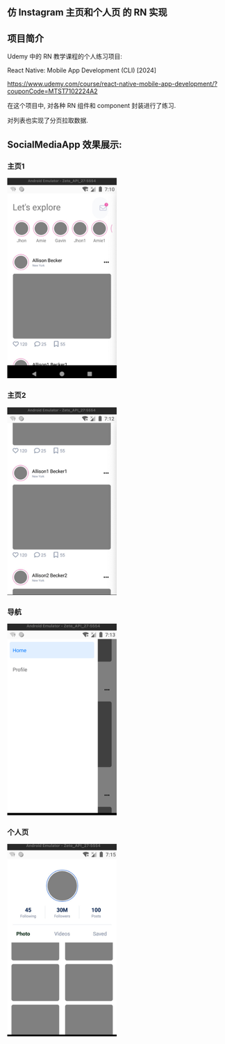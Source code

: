 

## 仿 Instagram 主页和个人页 的 RN 实现



## 项目简介

Udemy 中的 RN 教学课程的个人练习项目: 

React Native: Mobile App Development (CLI) [2024]

https://www.udemy.com/course/react-native-mobile-app-development/?couponCode=MTST7102224A2



在这个项目中, 对各种 RN 组件和 component 封装进行了练习.

对列表也实现了分页拉取数据. 



## SocialMediaApp 效果展示: 

### 主页1

<img src="readme/main_page.jpg" width="50%"/>

### 主页2

<img src="readme/main_page_2.png" width="50%"/>

### 导航

<img src="readme/navigation.png" width="50%" />

### 个人页

<img src="readme/profile_page.png" width="50%" />